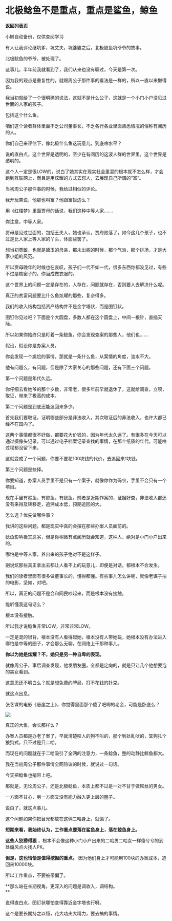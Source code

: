 # 北极鲶鱼不是重点，重点是鲨鱼，鲸鱼

[**返回列表页**](/gzh/记忆承载3)

小懒自动备份，仅供查阅学习

有人让我评论继坑爹，坑丈夫，坑婆婆之后，北极鲶鱼坑爷爷的故事。

北极鲶鱼的爷爷，被处理了。  

这事儿，半年前我就看到了，我们从来也没有聊过，今天是第一次。

因为我的观点是重复性的，就跟周公子那件事的看法是一样的，所以一直以来懒得说。  

我当初就给了一个很明确的说法，这就不是什么公子，这就是一个小门小户没见过世面的人家的孩子。  

包括这个什么鱼。  

咱们这个读者群体里面不乏公司董事长，不乏各行各业里面熟悉情况的俗称有阅历的人。  

你们自己来评估下，像北极什么鱼这玩意儿，到底啥水平？  

说的直白点，这个世界是透明的，至少在有阅历的这波人群的世界里，这个世界是透明的。

这个人一定是很LOW的，说白了她其实在现实社会里混的根本就不怎么样，才会跑到互联网上，而且是用炫耀的方式去怼人，去展现自己所谓的“富”。  

当初周公子那件事的时候，我给过相似的评论。  

我开玩笑说，他那也叫富？他跟富搭边么？

用《红楼梦》里面贾母的话说，我们这种中等人家.......  

你注意，中等人家。  

贾母是见过世面的，包括王夫人，她也承认，贾府败落了，如今这几个孩子，也不过是比人家上等人家的丫头，体面些罢了。  

想当初贾敏，也就是黛玉的母亲，那未出阁的时候，那个气派，那个排场，才是大家小姐的风范。

所以贾母晚年的时候也在哀叹，孩子们一代不如一代，很多东西你都没见过，有些不过是糊窗子的，你当成做衣服的。  

这个世界上的问题一定是存在的，人存在，问题就存在，否则要人去解决什么呢。  

真正的贫富问题要比什么鱼炫耀的那些，复杂得多。  

我们的收入结构包括资产结构并不是金字塔状，而是图钉状。  

图钉你见过吧？下面是个大圆盘，多数人都在这个圆盘上，中间一根针，直插天际。  

所以如果你始终只是盯着一条鲶鱼，你会发现查案的那些人，他们也.......  

假设，假设你是办案人员。  

你会发现一个尴尬的事情，那就是一条什么鱼，从案情的角度，油水不大。

他有问题么，有问题，但是除了大家关心的那些问题，还有下面三个问题。  

第一个问题是年代久远。

你仔细去看她爷的那个岁数，非常老，很多年前早就退休了。这就给调查，立项，取证，带来了极高的成本。  

第二个问题是到底还能追回来多少。

首先我们要取证，证明哪些部分是非法收入，其次取证后的非法收入，也许大都已经不在国内了。

这两个事情都很不好做，都要花大价钱的，因为年代太久远了。有很多在今天可以通过摄像头记录，可以通过电子档案记录查找的事情，在那个纸质的年代，可能啥过程都没留下来。

这就变成了一个问题，你要不要花100块钱的代价，去追回来1块钱。  

第三个问题是抉择。  

你要知道，办案人员手里不是只有一个案子，就像你作为码农，手里不会只有一个项目。

现在手里有鲨鱼，有鲸鱼，有鲶鱼，前者是近期作案的，证据好查，非法收入都还没有来得及转移走，追溯成本低，预期追回的大。  

怎么选？优先做哪件事？  

我讲的这些问题，都是现实中真的会摆在那些办案人员面前的。  

鲶鱼影响极其恶劣，但是你稍微有点阅历就会知道，这种人，绝对是小门小户出来的。  

哪怕是中等人家，养出来的孩子绝对不是这样子。  

别说炫那些真正拿出去都让人看不上的玩意儿，即便是对话，都根本不会发生。  

我们的读者里面有很多做董事长的，懂得都懂。有些事儿怎么讲呢，就像老谋子拍的电影，坚如，对吧。  

所以，真正的问题不是会和网民吵起来，而是根本没有接触。  

能听懂我这句话么？  

根本没有接触。  

所以我才说鲶鱼非常LOW，非常非常LOW。

一定是混的很背，根本没有人看得起她，根本没有人带她玩，她根本没有办法进入哪怕是中等的圈子，才会那么无聊，在网络上干那种事儿。

 **你以为她是炫耀？不，她只是另一种自卑的表现。**

就像周公子，事后调查发现，他发朋友圈，全都是定向的，就是只让几个他想要泡的美女看到。  

这意思还不明白么？就是想免费约牌局，打不花钱的扑克。  

就这点出息。  

张艺谋的电影《悬崖之上》，你觉得里面那个傻了吧唧的老金，可能是卧底么？

![](https://mmbiz.qpic.cn/mmbiz_jpg/aYCQDPqZ8kzeiaOhlT6eJ4P7u0eyrHmGjiccJKvO4GqQGW7rdyv0B6iaeukPx73DDnRDRaCCIy6rI3pfsXkzMP2yw/640?wx_fmt=jpeg)

真正的大鱼，会长那样么？

办案人员都是办老了案了，早就清楚咬人的狗不叫的，那个到处乱吠的，笨狗扎个狼狗式，只不过是只二哈。

而现在的问题就在于二哈吸引了全网的注意力，一条鲶鱼，整的动静比鲸鱼都大。

我在当初周公子那件事情全网热议的时候，就说过一句话。

今天把鲶鱼也捎带上吧。

那就是，无论周公子，还是北极鲶鱼，本质上都不过是一对不甘于做屌丝的男女。

一方面不甘心，另一方面又没有能力融入更上层的圈子。

说白了，就这点事儿。  

这个问题如果你把目光都放在这俩二哈身上，就偏了。  

 **短期来看，我始终认为，工作重点要落在鲨鱼身上，落在鲸鱼身上。**  

 **这些人狡猾得狠** ，根本不会像这种小门小户出来的二哈男二哈女一样傻兮兮的到处煽风点火找人PK。

 **但是，这也恰恰是值得挖掘的重点。** 因为他们身上才可能用100块的办案成本，追回来10000块。  

所以工作重点，不要被带偏了。

 **那么站在长期视角，更深入的问题是调收入，调结构。  
**

说得直白点，图钉状哪怕变得靠近金字塔也行呀。  

这个是要长期持之以恒，花大功夫大精力，要去搞的事情。

